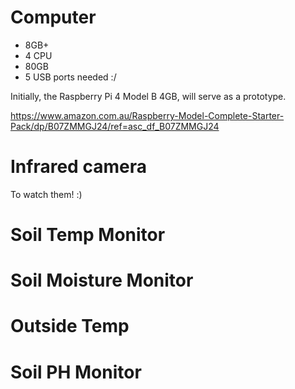 

# Computer

* 8GB+
* 4 CPU
* 80GB
* 5 USB ports needed :/

Initially, the Raspberry Pi 4 Model B 4GB, will serve as a prototype.

https://www.amazon.com.au/Raspberry-Model-Complete-Starter-Pack/dp/B07ZMMGJ24/ref=asc_df_B07ZMMGJ24

# Infrared camera 

To watch them! :)

# Soil Temp Monitor

# Soil Moisture Monitor

# Outside Temp

# Soil PH Monitor 
